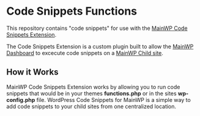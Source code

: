# Code Snippets Functions

This repository contains "code snippets" for use with the [MainWP Code Snippets Extension](https://mainwp.com/extension/code-snippets/).

The Code Snippets Extension is a custom plugin built to allow the [MainWP Dashboard](https://wordpress.org/support/plugin/mainwp/) to excecute code snippets on a [MainWP Child site](https://wordpress.org/plugins/mainwp-child/).  

## How it Works

MainWP Code Snippets Extension works by allowing you to run code snippets that would be in your themes **functions.php** or in the sites **wp-config.php** file. WordPress Code Snippets for MainWP is a simple way to add code snippets to your child sites from one centralized location. 
